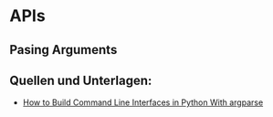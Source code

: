 # APIs

## Pasing Arguments


## Quellen und Unterlagen:
- [How to Build Command Line Interfaces in Python With argparse](https://realpython.com/command-line-interfaces-python-argparse/)
